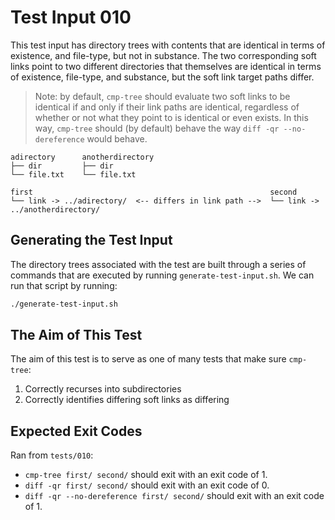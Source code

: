 # Test Input 010

This test input has directory trees with contents that are identical in terms
of existence, and file-type, but not in substance. The two corresponding
soft links point to two different directories that themselves are identical in
terms of existence, file-type, and substance, but the soft link target paths
differ.

> Note: by default, `cmp-tree` should evaluate two soft links to be identical
> if and only if their link paths are identical, regardless of whether or not
> what they point to is identical or even exists. In this way, `cmp-tree`
> should (by default) behave the way `diff -qr --no-dereference` would behave.

```
adirectory      anotherdirectory
├── dir         ├── dir
└── file.txt    └── file.txt
```
```
first                                                     second
└── link -> ../adirectory/  <-- differs in link path -->  └── link -> ../anotherdirectory/
```

## Generating the Test Input

The directory trees associated with the test are built through a series of
commands that are executed by running `generate-test-input.sh`. We can run that
script by running:

```bash
./generate-test-input.sh
```

## The Aim of This Test

The aim of this test is to serve as one of many tests that make sure
`cmp-tree`:
1. Correctly recurses into subdirectories
2. Correctly identifies differing soft links as differing

## Expected Exit Codes

Ran from `tests/010`:

* `cmp-tree first/ second/` should exit with an exit code of 1.
* `diff -qr first/ second/` should exit with an exit code of 0.
* `diff -qr --no-dereference first/ second/` should exit with an exit code of 1.

